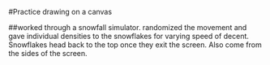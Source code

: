 #Practice drawing on a canvas

##worked through a snowfall simulator.  randomized the movement and gave individual densities to the snowflakes for varying speed of decent. Snowflakes head back to the top once they exit the screen.  Also come from the sides of the screen.